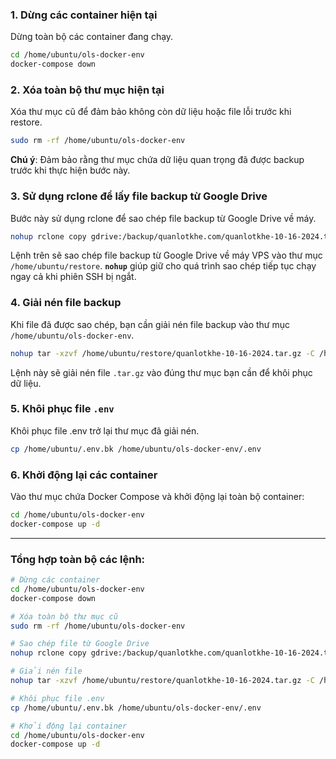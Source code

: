### 1. **Dừng các container hiện tại**

Dừng toàn bộ các container đang chạy.

```bash
cd /home/ubuntu/ols-docker-env
docker-compose down
```

### 2. **Xóa toàn bộ thư mục hiện tại**

Xóa thư mục cũ để đảm bảo không còn dữ liệu hoặc file lỗi trước khi restore.

```bash
sudo rm -rf /home/ubuntu/ols-docker-env
```

**Chú ý**: Đảm bảo rằng thư mục chứa dữ liệu quan trọng đã được backup trước khi thực hiện bước này.

### 3. **Sử dụng rclone để lấy file backup từ Google Drive**

Bước này sử dụng rclone để sao chép file backup từ Google Drive về máy.

```bash
nohup rclone copy gdrive:/backup/quanlotkhe.com/quanlotkhe-10-16-2024.tar.gz /home/ubuntu/restore &
```

Lệnh trên sẽ sao chép file backup từ Google Drive về máy VPS vào thư mục `/home/ubuntu/restore`. **`nohup`** giúp giữ cho quá trình sao chép tiếp tục chạy ngay cả khi phiên SSH bị ngắt.

### 4. **Giải nén file backup**

Khi file đã được sao chép, bạn cần giải nén file backup vào thư mục `/home/ubuntu/ols-docker-env`.

```bash
nohup tar -xzvf /home/ubuntu/restore/quanlotkhe-10-16-2024.tar.gz -C /home/ubuntu/ &
```

Lệnh này sẽ giải nén file `.tar.gz` vào đúng thư mục bạn cần để khôi phục dữ liệu.

### 5. **Khôi phục file `.env`**

Khôi phục file .env trở lại thư mục đã giải nén.

```bash
cp /home/ubuntu/.env.bk /home/ubuntu/ols-docker-env/.env
```

### 6. **Khởi động lại các container**

Vào thư mục chứa Docker Compose và khởi động lại toàn bộ container:

```bash
cd /home/ubuntu/ols-docker-env
docker-compose up -d
```

---

### Tổng hợp toàn bộ các lệnh:

```bash
# Dừng các container
cd /home/ubuntu/ols-docker-env
docker-compose down

# Xóa toàn bộ thư mục cũ
sudo rm -rf /home/ubuntu/ols-docker-env

# Sao chép file từ Google Drive
nohup rclone copy gdrive:/backup/quanlotkhe.com/quanlotkhe-10-16-2024.tar.gz /home/ubuntu/restore &

# Giải nén file
nohup tar -xzvf /home/ubuntu/restore/quanlotkhe-10-16-2024.tar.gz -C /home/ubuntu/ &

# Khôi phục file .env
cp /home/ubuntu/.env.bk /home/ubuntu/ols-docker-env/.env

# Khởi động lại container
cd /home/ubuntu/ols-docker-env
docker-compose up -d
```